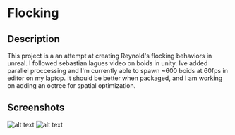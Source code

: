 # Flocking

## Description
This project is a an attempt at creating Reynold's flocking behaviors in unreal. I followed sebastian lagues video on boids in unity. Ive added parallel proccessing and I'm currently able to spawn ~600 boids at 60fps in editor on my laptop. It should be better when packaged, and I am working on adding an octree for spatial optimization.

## Screenshots
![alt text](https://i.imgur.com/8Rb9Ll1.png "Flocking1")
![alt text](https://i.imgur.com/HLmYz5a.jpg "Flocking2")


